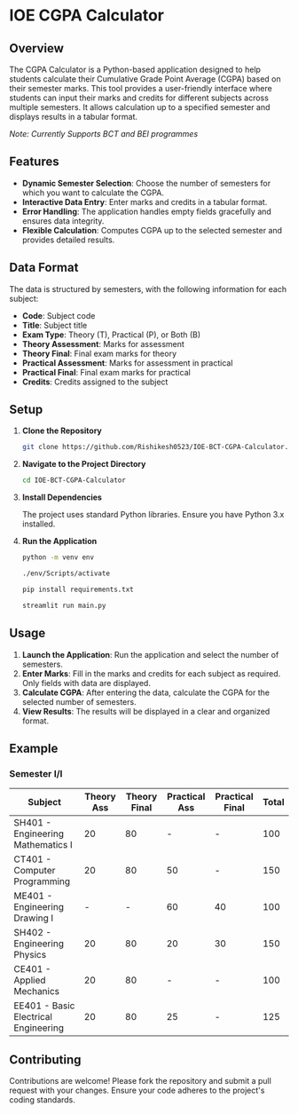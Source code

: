 # IOE CGPA Calculator

## Overview

The CGPA Calculator is a Python-based application designed to help students calculate their Cumulative Grade Point Average (CGPA) based on their semester marks. This tool provides a user-friendly interface where students can input their marks and credits for different subjects across multiple semesters. It allows calculation up to a specified semester and displays results in a tabular format.

*Note: Currently Supports BCT and BEI programmes*

## Features

- **Dynamic Semester Selection**: Choose the number of semesters for which you want to calculate the CGPA.
- **Interactive Data Entry**: Enter marks and credits in a tabular format.
- **Error Handling**: The application handles empty fields gracefully and ensures data integrity.
- **Flexible Calculation**: Computes CGPA up to the selected semester and provides detailed results.

## Data Format

The data is structured by semesters, with the following information for each subject:

- **Code**: Subject code
- **Title**: Subject title
- **Exam Type**: Theory (T), Practical (P), or Both (B)
- **Theory Assessment**: Marks for assessment
- **Theory Final**: Final exam marks for theory
- **Practical Assessment**: Marks for assessment in practical
- **Practical Final**: Final exam marks for practical
- **Credits**: Credits assigned to the subject

## Setup

1. **Clone the Repository**

   ```bash
   git clone https://github.com/Rishikesh0523/IOE-BCT-CGPA-Calculator.git
   ```

2. **Navigate to the Project Directory**

   ```bash
   cd IOE-BCT-CGPA-Calculator
   ```

3. **Install Dependencies**

   The project uses standard Python libraries. Ensure you have Python 3.x installed.

4. **Run the Application**

   ```bash
   python -m venv env

   ./env/Scripts/activate

   pip install requirements.txt

   streamlit run main.py
   ```

## Usage

1. **Launch the Application**: Run the application and select the number of semesters.
2. **Enter Marks**: Fill in the marks and credits for each subject as required. Only fields with data are displayed.
3. **Calculate CGPA**: After entering the data, calculate the CGPA for the selected number of semesters.
4. **View Results**: The results will be displayed in a clear and organized format.

## Example

### Semester I/I

| Subject                          | Theory Ass | Theory Final | Practical Ass | Practical Final | Total |
|----------------------------------|------------|--------------|---------------|-----------------|-------|
| SH401 - Engineering Mathematics I | 20         | 80           | -             | -               | 100   |
| CT401 - Computer Programming      | 20         | 80           | 50            | -               | 150   |
| ME401 - Engineering Drawing I     | -          | -            | 60            | 40              | 100   |
| SH402 - Engineering Physics       | 20         | 80           | 20            | 30              | 150   |
| CE401 - Applied Mechanics         | 20         | 80           | -             | -               | 100   |
| EE401 - Basic Electrical Engineering | 20       | 80           | 25            | -               | 125   |

## Contributing

Contributions are welcome! Please fork the repository and submit a pull request with your changes. Ensure your code adheres to the project's coding standards.

